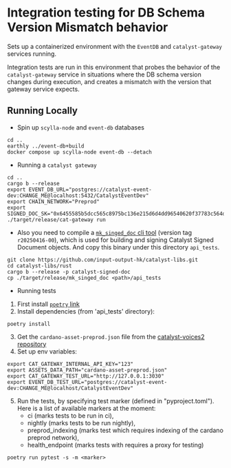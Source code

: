 # Integration testing for DB Schema Version Mismatch behavior

Sets up a containerized environment with the `EventDB` and `catalyst-gateway` services running.

Integration tests are run in this environment that probes the behavior of the `catalyst-gateway` service in situations
where the DB schema version changes during execution, and creates a mismatch with the version that gateway service expects.

## Running Locally

* Spin up `scylla-node` and `event-db` databases

```shell
cd ..
earthly ../event-db+build
docker compose up scylla-node event-db --detach
```

* Running a `catalyst gateway`

```shell
cd ..
cargo b --release
export EVENT_DB_URL="postgres://catalyst-event-dev:CHANGE_ME@localhost:5432/CatalystEventDev"
export CHAIN_NETWORK="Preprod"
export SIGNED_DOC_SK="0x6455585b5dcc565c8975bc136e215d6d4dd96540620f37783c564da3cb3686dd"
./target/release/cat-gateway run
```

* Also you need to compile a [`mk_singed_doc` cli tool](https://github.com/input-output-hk/catalyst-libs/tree/main/rust/signed_doc)
  (version tag `r20250416-00`),
which is used for building and signing Catalyst Signed Document objects.
And copy this binary under this directory `api_tests`.

```shell
git clone https://github.com/input-output-hk/catalyst-libs.git
cd catalyst-libs/rust
cargo b --release -p catalyst-signed-doc
cp ./target/release/mk_singed_doc <path>/api_tests
```

* Running tests

1. First install [`poetry` link](https://github.com/python-poetry/poetry)
2. Install dependencies (from 'api_tests' directory):
```shell
poetry install
```
3. Get the `cardano-asset-preprod.json` file from the
   [catalyst-voices2 repository](https://github.com/input-output-hk/catalyst-storage/blob/main/cardano-asset-preprod.json)
4. Set up env variables:
```shell
export CAT_GATEWAY_INTERNAL_API_KEY="123"
export ASSETS_DATA_PATH="cardano-asset-preprod.json"
export CAT_GATEWAY_TEST_URL="http://127.0.0.1:3030"
export EVENT_DB_TEST_URL="postgres://catalyst-event-dev:CHANGE_ME@localhost/CatalystEventDev"
```
5. Run the tests, by specifying test marker (defined in "pyproject.toml").
Here is a list of available markers at the moment:
   - ci (marks tests to be run in ci),
   - nightly (marks tests to be run nightly),
   - preprod_indexing (marks test which requires indexing of the cardano preprod network),
   - health_endpoint (marks tests with requires a proxy for testing)
```shell
poetry run pytest -s -m <marker>
```
